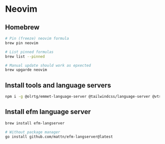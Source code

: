 # Neovim

## Homebrew

```sh
# Pin (freeze) neovim formula
brew pin neovim

# List pinned formulas
brew list --pinned

# Manual update should work as epxected
brew upgarde neovim
```

## Install tools and language servers

```sh
npm i -g @olrtg/emmet-language-server @tailwindcss/language-server @vtsls/language-server bash-language-server cssmodules-language-server gh-actions-language-server prettier serve typescript vscode-langservers-extracted yaml-language-server
```

## Install efm language server

```sh
brew install efm-langserver

# Without package manager
go install github.com/mattn/efm-langserver@latest
```
